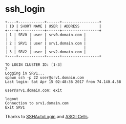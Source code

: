 # ssh_login
```shell
+----+------------+------+-----------------+
| ID | SHORT NAME | USER | ADDRESS         |
+----+------------+------+-----------------+
| 1 | SRV0 | user | srv0.domain.com |
|   |      |      |                 |
| 2 | SRV1 | user | srv1.domain.com |
|   |      |      |                 |
| 3 | SRV2 | user | srv2.domain.com |
+----+------------+------+-----------------+

TO LOGIN CLUSTER ID: [1-3]
2
Logging in SRV1...
spawn ssh -p 22 user@srv1.domain.com
Last login: Sat Apr 15 02:48:36 2017 from 74.140.4.58

user@srv1.domain.com: exit

logout
Connection to srv1.domain.com
Exit SRV1
```


Thanks to [SSHAutoLogin](https://github.com/jiangxianli/SSHAutoLogin) and [ASCII Cells](https://github.com/mitnk/asciicells).
